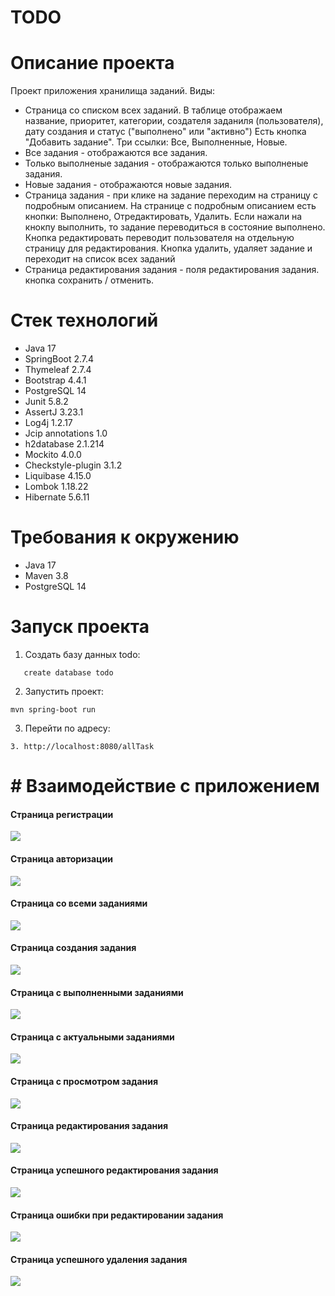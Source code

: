 # TODO

# Описание проекта
Проект приложения хранилища заданий.
Виды:
- Страница со списком всех заданий. В таблице отображаем название, приоритет, категории, 
создателя заданиля (пользователя), дату создания и статус ("выполнено" или "активно")
Есть кнопка "Добавить задание". Три ссылки: Все, Выполненные, Новые. 
- Все задания - отображаются все задания.
- Только выполненые задания - отображаются только выполненые задания.
- Новые задания - отображаются новые задания.
- Страница задания - при клике на задание переходим на страницу с подробным описанием. 
На странице с подробным описанием есть кнопки: Выполнено, Отредактировать, Удалить.
Если нажали на кнокпу выполнить, то задание переводиться в состояние выполнено.
Кнопка редактировать переводит пользователя на отдельную страницу для редактирования.
Кнопка удалить, удаляет задание и переходит на список всех заданий
- Страница редактирования задания - поля редактирования задания. кнопка сохранить / отменить.

# Стек технологий
- Java 17
- SpringBoot 2.7.4
- Thymeleaf 2.7.4
- Bootstrap 4.4.1
- PostgreSQL 14
- Junit 5.8.2
- AssertJ 3.23.1
- Log4j 1.2.17
- Jcip annotations 1.0
- h2database 2.1.214
- Mockito 4.0.0
- Checkstyle-plugin 3.1.2
- Liquibase 4.15.0
- Lombok 1.18.22
- Hibernate 5.6.11

# Требования к окружению
- Java 17
- Maven 3.8
- PostgreSQL 14

# Запуск проекта
1. Создать базу данных todo:
```shell
   create database todo
```
2. Запустить проект:
```shell
mvn spring-boot run
```
3. Перейти по адресу:
```shell
3. http://localhost:8080/allTask
```

# # Взаимодействие с приложением
#### Страница регистрации
![](img/registration.png)
#### Страница авторизации
![](img/authorization.png)
#### Страница со всеми заданиями
![](img/allTask.png)
#### Страница создания задания
![](img/addTask.png)
#### Страница с выполненными заданиями
![](img/doneSuccessTask.png)
#### Страница с актуальными заданиями
![](img/doneFalseTask.png)
#### Страница с просмотром задания
![](img/viewTask.png)
#### Страница редактирования задания
![](img/updateTask.png)
#### Страница успешного редактирования задания
![](img/updateTaskSuccess.png)
#### Страница ошибки при редактировании задания
![](img/updateTaskFail.png)
#### Страница успешного удаления задания
![](img/deleteTaskSuccess.png)